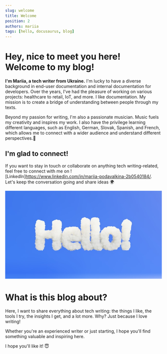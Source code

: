 ```yaml
---
slug: welcome
title: Welcome
position: 2
authors: mariia
tags: [hello, docusaurus, blog]
---
```


# Hey, nice to meet you here! Welcome to my blog! 

**I'm Mariia, a tech writer from Ukraine.** I'm lucky to have a diverse background in end-user documentation and internal documentation for developers.
Over the years, I've had the pleasure of working on various projects: healthcare to retail, IoT, and more.
I like documentation. My mission is to create a bridge of understanding between people through my texts.

Beyond my passion for writing, I'm also a passionate musician. Music fuels my creativity and inspires my work.
I also have the privilege learning different languages, such as English, German, Slovak, Spanish, and French, which allows me to connect with a wider audience and understand different perspectives.🌉

## I'm glad to connect!
If you want to stay in touch or collaborate on anything tech writing-related, feel free to connect with me on ![LinkedIn]<https://www.linkedin.com/in/mariia-podavalkina-2b0540184/>. Let's keep the conversation going and share ideas 🌍

![Hello](./hello.jpg)

# What is this blog about?
Here, I want to share everything about tech writing: the things I like, the tools I try, the insights I get, and a lot more. Why? Just because I love writing!

Whether you're an experienced writer or just starting, I hope you'll find something valuable and inspiring here.

I hope you'll like it! 😇
